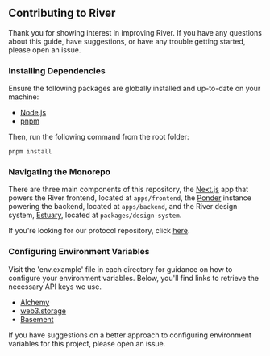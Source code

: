 ## Contributing to River

Thank you for showing interest in improving River. If you have any questions about this guide, have suggestions, or have any trouble getting started, please open an issue.  

### Installing Dependencies

Ensure the following packages are globally installed and up-to-date on your machine:

- [Node.js](https://nodejs.org/en/download/releases)
- [pnpm](https://pnpm.io/)

Then, run the following command from the root folder:

`pnpm install`

### Navigating the Monorepo

There are three main components of this repository, the [Next.js](https://nextjs.org/) app that powers the River frontend, located at `apps/frontend`, the [Ponder](https://github.com/0xOlias/ponder) instance powering the backend, located at `apps/backend`, and the River design system, [Estuary](https://estuary-live.vercel.app/estuary/tokens/typography), located at `packages/design-system`.

If you're looking for our protocol repository, click [here](https://github.com/1ifeworld/river-contracts).

### Configuring Environment Variables

Visit the 'env.example' file in each directory for guidance on how to configure your environment variables. Below, you'll find links to retrieve the necessary API keys we use.

- [Alchemy](https://www.alchemy.com/)
- [web3.storage](https://web3.storage/)
- [Basement](https://basement.dev/)

If you have suggestions on a better approach to configuring environment variables for this project, please open an issue.
